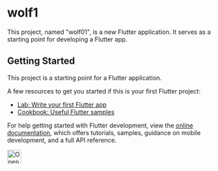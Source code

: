 # wolf1

This project, named "wolf01", is a new Flutter application. It serves as a starting point for developing a Flutter app.

## Getting Started

This project is a starting point for a Flutter application.

A few resources to get you started if this is your first Flutter project:

- [Lab: Write your first Flutter app](https://docs.flutter.dev/get-started/codelab)
- [Cookbook: Useful Flutter samples](https://docs.flutter.dev/cookbook)

For help getting started with Flutter development, view the
[online documentation](https://docs.flutter.dev/), which offers tutorials,
samples, guidance on mobile development, and a full API reference.


<a href="https://idx.google.com/import?url=https%3A%2F%2Fgithub.com%2Fjamart3d%2Fwolf01">
  <img
    height="32"
    alt="Open in IDX"
    src="https://cdn.idx.dev/btn/open_light_32.svg">
</a>

